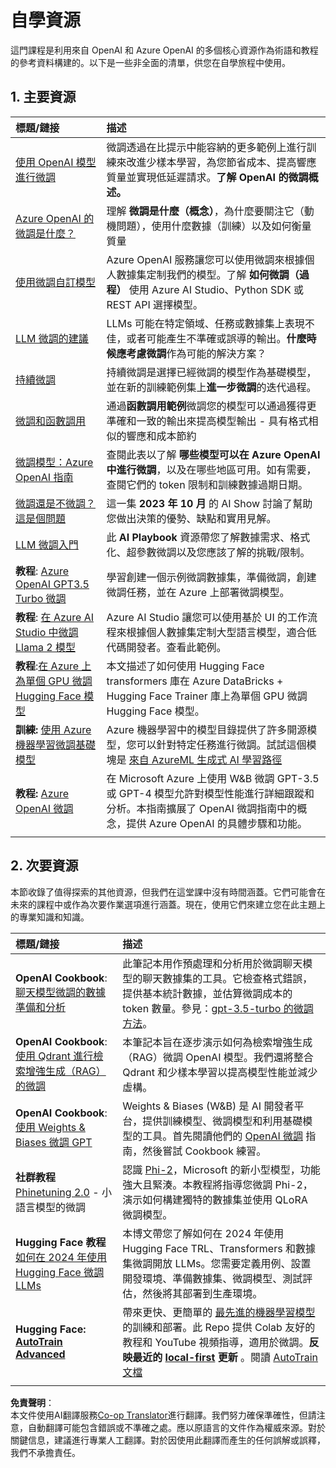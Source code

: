 <!--
CO_OP_TRANSLATOR_METADATA:
{
  "original_hash": "c2f423d1402f71ca3869ec135bb77d16",
  "translation_date": "2025-05-20T08:30:41+00:00",
  "source_file": "18-fine-tuning/RESOURCES.md",
  "language_code": "tw"
}
-->
# 自學資源

這門課程是利用來自 OpenAI 和 Azure OpenAI 的多個核心資源作為術語和教程的參考資料構建的。以下是一些非全面的清單，供您在自學旅程中使用。

## 1. 主要資源

| 標題/鏈接                                                                                                                                                                                                                   | 描述                                                                                                                                                                                                                                                                                                                   |
| :--------------------------------------------------------------------------------------------------------------------------------------------------------------------------------------------------------------------------- | :---------------------------------------------------------------------------------------------------------------------------------------------------------------------------------------------------------------------------------------------------------------------------------------------------------------------------- |
| [使用 OpenAI 模型進行微調](https://platform.openai.com/docs/guides/fine-tuning?WT.mc_id=academic-105485-koreyst)                                                                                                       | 微調透過在比提示中能容納的更多範例上進行訓練來改進少樣本學習，為您節省成本、提高響應質量並實現低延遲請求。**了解 OpenAI 的微調概述。**                                                                                    |
| [Azure OpenAI 的微調是什麼？](https://learn.microsoft.com/azure/ai-services/openai/concepts/fine-tuning-considerations#what-is-fine-tuning-with-azure-openai?WT.mc_id=academic-105485-koreyst)                   | 理解 **微調是什麼（概念）**，為什麼要關注它（動機問題），使用什麼數據（訓練）以及如何衡量質量                                                                                                                                                                           |
| [使用微調自訂模型](https://learn.microsoft.com/azure/ai-services/openai/how-to/fine-tuning?tabs=turbo%2Cpython&pivots=programming-language-studio#continuous-fine-tuning?WT.mc_id=academic-105485-koreyst) | Azure OpenAI 服務讓您可以使用微調來根據個人數據集定制我們的模型。了解 **如何微調（過程）** 使用 Azure AI Studio、Python SDK 或 REST API 選擇模型。                                                                                                                                |
| [LLM 微調的建議](https://learn.microsoft.com/ai/playbook/technology-guidance/generative-ai/working-with-llms/fine-tuning-recommend?WT.mc_id=academic-105485-koreyst)                                    | LLMs 可能在特定領域、任務或數據集上表現不佳，或者可能產生不準確或誤導的輸出。**什麼時候應考慮微調**作為可能的解決方案？                                                                                                                                  |
| [持續微調](https://learn.microsoft.com/azure/ai-services/openai/how-to/fine-tuning?tabs=turbo%2Cpython&pivots=programming-language-studio#continuous-fine-tuning?WT.mc_id=academic-105485-koreyst)             | 持續微調是選擇已經微調的模型作為基礎模型，並在新的訓練範例集上**進一步微調**的迭代過程。                                                                                                                                                     |
| [微調和函數調用](https://learn.microsoft.com/azure/ai-services/openai/how-to/fine-tuning-functions?WT.mc_id=academic-105485-koreyst)                                                                       | 通過**函數調用範例**微調您的模型可以通過獲得更準確和一致的輸出來提高模型輸出 - 具有格式相似的響應和成本節約                                                                                                                                        |
| [微調模型：Azure OpenAI 指南](https://learn.microsoft.com/azure/ai-services/openai/concepts/models#fine-tuning-models?WT.mc_id=academic-105485-koreyst)                                                        | 查閱此表以了解 **哪些模型可以在 Azure OpenAI 中進行微調**，以及在哪些地區可用。如有需要，查閱它們的 token 限制和訓練數據過期日期。                                                                                                                            |
| [微調還是不微調？這是個問題](https://learn.microsoft.com/shows/ai-show/to-fine-tune-or-not-fine-tune-that-is-the-question?WT.mc_id=academic-105485-koreyst)                                      | 這一集 **2023 年 10 月** 的 AI Show 討論了幫助您做出決策的優勢、缺點和實用見解。                                                                                                                                                                                        |
| [LLM 微調入門](https://learn.microsoft.com/ai/playbook/technology-guidance/generative-ai/working-with-llms/fine-tuning-recommend?WT.mc_id=academic-105485-koreyst)                                             | 此 **AI Playbook** 資源帶您了解數據需求、格式化、超參數微調以及您應該了解的挑戰/限制。                                                                                                                                                                         |
| **教程**: [Azure OpenAI GPT3.5 Turbo 微調](https://learn.microsoft.com/azure/ai-services/openai/tutorials/fine-tune?tabs=python%2Ccommand-line?WT.mc_id=academic-105485-koreyst)                                  | 學習創建一個示例微調數據集，準備微調，創建微調任務，並在 Azure 上部署微調模型。                                                                                                                                                                                    |
| **教程**: [在 Azure AI Studio 中微調 Llama 2 模型](https://learn.microsoft.com/azure/ai-studio/how-to/fine-tune-model-llama?WT.mc_id=academic-105485-koreyst)                                                      | Azure AI Studio 讓您可以使用基於 UI 的工作流程來根據個人數據集定制大型語言模型，適合低代碼開發者。查看此範例。                                                                                                                                                               |
| **教程**:[在 Azure 上為單個 GPU 微調 Hugging Face 模型](https://learn.microsoft.com/azure/databricks/machine-learning/train-model/huggingface/fine-tune-model?WT.mc_id=academic-105485-koreyst)               | 本文描述了如何使用 Hugging Face transformers 庫在 Azure DataBricks + Hugging Face Trainer 庫上為單個 GPU 微調 Hugging Face 模型。                                                                                                                                                |
| **訓練:** [使用 Azure 機器學習微調基礎模型](https://learn.microsoft.com/training/modules/finetune-foundation-model-with-azure-machine-learning/?WT.mc_id=academic-105485-koreyst)         | Azure 機器學習中的模型目錄提供了許多開源模型，您可以針對特定任務進行微調。試試這個模塊是 [來自 AzureML 生成式 AI 學習路徑](https://learn.microsoft.com/training/paths/work-with-generative-models-azure-machine-learning/?WT.mc_id=academic-105485-koreyst) |
| **教程:** [Azure OpenAI 微調](https://docs.wandb.ai/guides/integrations/azure-openai-fine-tuning?WT.mc_id=academic-105485-koreyst)                                                                                | 在 Microsoft Azure 上使用 W&B 微調 GPT-3.5 或 GPT-4 模型允許對模型性能進行詳細跟蹤和分析。本指南擴展了 OpenAI 微調指南中的概念，提供 Azure OpenAI 的具體步驟和功能。                                                                         |
|                                                                                                                                                                                                                              |                                                                                                                                                                                                                                                                                                                               |

## 2. 次要資源

本節收錄了值得探索的其他資源，但我們在這堂課中沒有時間涵蓋。它們可能會在未來的課程中或作為次要作業選項進行涵蓋。現在，使用它們來建立您在此主題上的專業知識和知識。

| 標題/鏈接                                                                                                                                                                                                            | 描述                                                                                                                                                                                                                                                                                                                                                                                                                                                                                                                 |
| :-------------------------------------------------------------------------------------------------------------------------------------------------------------------------------------------------------------------- | :-------------------------------------------------------------------------------------------------------------------------------------------------------------------------------------------------------------------------------------------------------------------------------------------------------------------------------------------------------------------------------------------------------------------------------------------------------------------------------------------------------------------------- |
| **OpenAI Cookbook**: [聊天模型微調的數據準備和分析](https://cookbook.openai.com/examples/chat_finetuning_data_prep?WT.mc_id=academic-105485-koreyst)                                      | 此筆記本用作預處理和分析用於微調聊天模型的聊天數據集的工具。它檢查格式錯誤，提供基本統計數據，並估算微調成本的 token 數量。參見：[gpt-3.5-turbo 的微調方法](https://platform.openai.com/docs/guides/fine-tuning?WT.mc_id=academic-105485-koreyst)。                                                                                                                                                                   |
| **OpenAI Cookbook**: [使用 Qdrant 進行檢索增強生成（RAG）的微調](https://cookbook.openai.com/examples/fine-tuned_qa/ft_retrieval_augmented_generation_qdrant?WT.mc_id=academic-105485-koreyst) | 本筆記本旨在逐步演示如何為檢索增強生成（RAG）微調 OpenAI 模型。我們還將整合 Qdrant 和少樣本學習以提高模型性能並減少虛構。                                                                                                                                                                                                                                                                |
| **OpenAI Cookbook**: [使用 Weights & Biases 微調 GPT](https://cookbook.openai.com/examples/third_party/gpt_finetuning_with_wandb?WT.mc_id=academic-105485-koreyst)                                             | Weights & Biases (W&B) 是 AI 開發者平台，提供訓練模型、微調模型和利用基礎模型的工具。首先閱讀他們的 [OpenAI 微調](https://docs.wandb.ai/guides/integrations/openai-fine-tuning/?WT.mc_id=academic-105485-koreyst) 指南，然後嘗試 Cookbook 練習。                                                                                                                                                                                                                  |
| **社群教程** [Phinetuning 2.0](https://huggingface.co/blog/g-ronimo/phinetuning?WT.mc_id=academic-105485-koreyst) - 小語言模型的微調                                                   | 認識 [Phi-2](https://www.microsoft.com/research/blog/phi-2-the-surprising-power-of-small-language-models/?WT.mc_id=academic-105485-koreyst)，Microsoft 的新小型模型，功能強大且緊湊。本教程將指導您微調 Phi-2，演示如何構建獨特的數據集並使用 QLoRA 微調模型。                                                                                                                                                                       |
| **Hugging Face 教程** [如何在 2024 年使用 Hugging Face 微調 LLMs](https://www.philschmid.de/fine-tune-llms-in-2024-with-trl?WT.mc_id=academic-105485-koreyst)                                               | 本博文帶您了解如何在 2024 年使用 Hugging Face TRL、Transformers 和數據集微調開放 LLMs。您需要定義用例、設置開發環境、準備數據集、微調模型、測試評估，然後將其部署到生產環境。                                                                                                                                                                                                                                                                |
| **Hugging Face: [AutoTrain Advanced](https://github.com/huggingface/autotrain-advanced?WT.mc_id=academic-105485-koreyst)**                                                                                            | 帶來更快、更簡單的 [最先進的機器學習模型](https://twitter.com/abhi1thakur/status/1755167674894557291?WT.mc_id=academic-105485-koreyst) 的訓練和部署。此 Repo 提供 Colab 友好的教程和 YouTube 視頻指導，適用於微調。**反映最近的 [local-first](https://twitter.com/abhi1thakur/status/1750828141805777057?WT.mc_id=academic-105485-koreyst) 更新** 。閱讀 [AutoTrain 文檔](https://huggingface.co/autotrain?WT.mc_id=academic-105485-koreyst) |
|                                                                                                                                                                                                                       |                                                                                                                                                                                                                                                                                                                                                                                                                                                                                                                             |

**免責聲明**：  
本文件使用AI翻譯服務[Co-op Translator](https://github.com/Azure/co-op-translator)進行翻譯。我們努力確保準確性，但請注意，自動翻譯可能包含錯誤或不準確之處。應以原語言的文件作為權威來源。對於關鍵信息，建議進行專業人工翻譯。對於因使用此翻譯而產生的任何誤解或誤釋，我們不承擔責任。